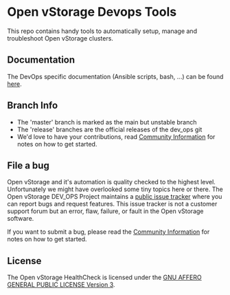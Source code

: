 # Open vStorage Devops Tools

This repo contains handy tools to automatically setup, manage and troubleshoot Open vStorage clusters.

## Documentation
The DevOps specific documentation (Ansible scripts, bash, ...) can be found  [here](https://www.gitbook.com/book/openvstorage/devops/details). 

## Branch Info
* The 'master' branch is marked as the main but unstable branch
* The 'release' branches are the official releases of the dev_ops git
* We'd love to have your contributions, read [Community Information](CONTRIBUTING.md) for notes on how to get started.

## File a bug
Open vStorage and it's automation is quality checked to the highest level. Unfortunately we might have overlooked some tiny topics here or there. The Open vStorage DEV_OPS Project maintains a [public issue tracker](https://github.com/openvstorage/dev_ops/issues) where you can report bugs and request features. This issue tracker is not a customer support forum but an error, flaw, failure, or fault in the Open vStorage software.

If you want to submit a bug, please read the [Community Information](CONTRIBUTING.md) for notes on how to get started.

## License
The Open vStorage HealthCheck is licensed under the [GNU AFFERO GENERAL PUBLIC LICENSE Version 3](https://www.gnu.org/licenses/agpl.html).



